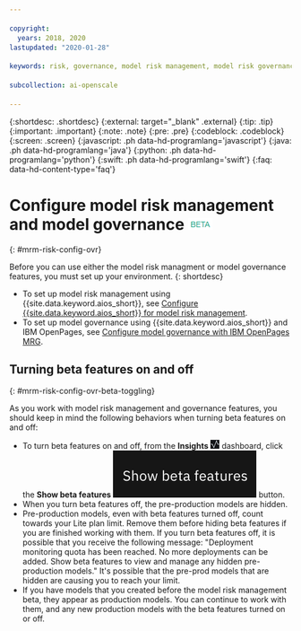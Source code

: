 ```yaml
---

copyright:
  years: 2018, 2020
lastupdated: "2020-01-28"

keywords: risk, governance, model risk management, model risk governance

subcollection: ai-openscale

---
```


{:shortdesc: .shortdesc}
{:external: target="_blank" .external}
{:tip: .tip}
{:important: .important}
{:note: .note}
{:pre: .pre}
{:codeblock: .codeblock}
{:screen: .screen}
{:javascript: .ph data-hd-programlang='javascript'}
{:java: .ph data-hd-programlang='java'}
{:python: .ph data-hd-programlang='python'}
{:swift: .ph data-hd-programlang='swift'}
{:faq: data-hd-content-type='faq'}

# Configure model risk management and model governance ![beta tag](images/beta.png)
{: #mrm-risk-config-ovr}

Before you can use either the model risk managment or model governance features, you must set up your environment.
{: shortdesc}

- To set up model risk management using {{site.data.keyword.aios_short}}, see [Configure {{site.data.keyword.aios_short}} for model risk management](/docs/services/ai-openscale?topic=ai-openscale-mrm-risk-config-ovr-wos-only).
- To set up model governance using {{site.data.keyword.aios_short}} and IBM OpenPages, see [Configure model governance with IBM OpenPages MRG](/docs/services/ai-openscale?topic=ai-openscale-mrm-risk-config-openpages).

## Turning beta features on and off
{: #mrm-risk-config-ovr-beta-toggling}

As you work with model risk management and governance features, you should keep in mind the following behaviors when turning beta features on and off:

- To turn beta features on and off, from the **Insights** ![The insights dashboard icon](/images/wos_insight-dash-tab.png) dashboard, click the **Show beta features** ![Show beta features button](/images/wos-show-beta.png) button.
- When you turn beta features off, the pre-production models are hidden.
- Pre-production models, even with beta features turned off, count towards your Lite plan limit. Remove them before hiding beta features if you are finished working with them. If you turn beta features off, it is possible that you receive the following message: "Deployment monitoring quota has been reached. No more deployments can be added. Show beta features to view and manage any hidden pre-production models." It's possible that the pre-prod models that are hidden are causing you to reach your limit.
- If you have models that you created before the model risk management beta, they appear as production models. You can continue to work with them, and any new production models with the beta features turned on or off.




